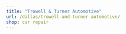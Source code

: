 ```yaml
---
title: "Trowell & Turner Automotive"
url: /dallas/trowell-and-turner-automotive/
shop: car repair
---
```

